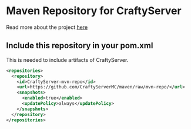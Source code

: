 # Maven Repository for CraftyServer
Read more about the project [here](https://github.com/CraftyServerMC/CraftyServer)
## Include this repository in your pom.xml
This is needed to include artifacts of CraftyServer.
```XML
<repositories>
  <repository>
    <id>CraftyServer-mvn-repo</id>
    <url>https://github.com/CraftyServerMC/maven/raw/mvn-repo/</url>
    <snapshots>
      <enabled>true</enabled>
      <updatePolicy>always</updatePolicy>
    </snapshots>
  </repository>
</repositories>
```
